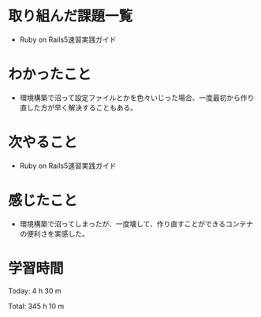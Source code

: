 # 取り組んだ課題一覧
- Ruby on Rails5速習実践ガイド

# わかったこと
- 環境構築で沼って設定ファイルとかを色々いじった場合、一度最初から作り直した方が早く解決することもある。

# 次やること
- Ruby on Rails5速習実践ガイド

# 感じたこと
- 環境構築で沼ってしまったが、一度壊して、作り直すことができるコンテナの便利さを実感した。

# 学習時間
Today: 4 h 30 m

Total: 345 h 10 m
